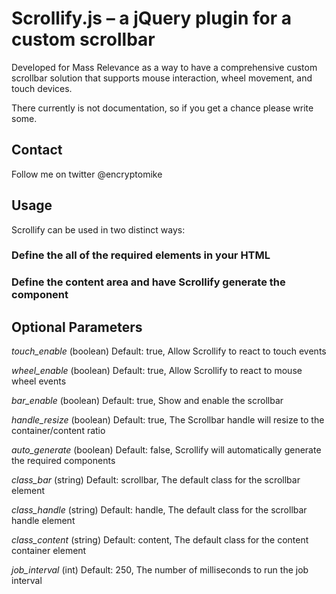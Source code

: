 # Scrollify.js – a jQuery plugin for a custom scrollbar

Developed for Mass Relevance as a way to have a comprehensive custom scrollbar solution that supports mouse interaction, 
wheel movement, and touch devices.

There currently is not documentation, so if you get a chance please write some.

## Contact

Follow me on twitter @encryptomike

## Usage

Scrollify can be used in two distinct ways:

### Define the all of the required elements in your HTML
### Define the content area and have Scrollify generate the component

## Optional Parameters

*touch_enable* (boolean)
Default: true, Allow Scrollify to react to touch events

*wheel_enable*  (boolean)
Default: true, Allow Scrollify to react to mouse wheel events

*bar_enable*  (boolean)
Default: true, Show and enable the scrollbar

*handle_resize*  (boolean)
Default: true, The Scrollbar handle will resize to the container/content ratio

*auto_generate*  (boolean)
Default: false, Scrollify will automatically generate the required components

*class_bar* (string)
Default: scrollbar, The default class for the scrollbar element

*class_handle* (string)
Default: handle, The default class for the scrollbar handle element

*class_content* (string)
Default: content, The default class for the content container element

*job_interval* (int)
Default: 250, The number of milliseconds to run the job interval